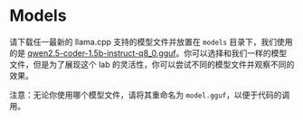 # Models

请下载任一最新的 llama.cpp 支持的模型文件并放置在 `models` 目录下，我们使用的是 [qwen2.5-coder-1.5b-instruct-q8_0.gguf](https://huggingface.co/Qwen/Qwen2.5-Coder-1.5B-Instruct-GGUF/blob/main/qwen2.5-coder-1.5b-instruct-q8_0.gguf)。你可以选择和我们一样的模型文件，但是为了展现这个 lab 的灵活性，你可以尝试不同的模型文件并观察不同的效果。

注意：无论你使用哪个模型文件，请将其重命名为 `model.gguf`，以便于代码的调用。
